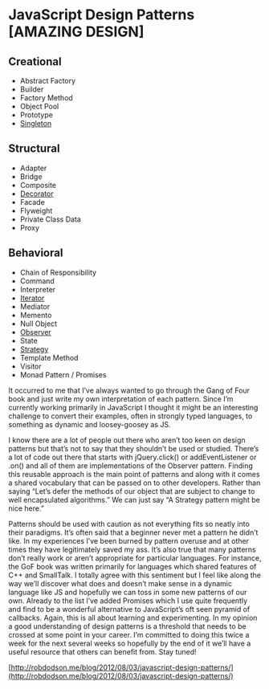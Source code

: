 # JavaScript Design Patterns [AMAZING DESIGN]

## Creational

- Abstract Factory
- Builder
- Factory Method
- Object Pool
- Prototype
- [Singleton](http://robdodson.me/blog/2012/08/08/javascript-design-patterns-singleton/)

## Structural

- Adapter
- Bridge
- Composite
- [Decorator](http://robdodson.me/blog/2012/08/27/javascript-design-patterns-decorator/)
- Facade
- Flyweight
- Private Class Data
- Proxy

## Behavioral

- Chain of Responsibility
- Command
- Interpreter
- [Iterator](http://robdodson.me/blog/2012/08/10/javascript-design-patterns-iterator/)
- Mediator
- Memento
- Null Object
- [Observer](http://robdodson.me/blog/2012/08/16/javascript-design-patterns-observer/)
- State
- [Strategy](http://robdodson.me/blog/2012/08/03/javascript-design-patterns-strategy/)
- Template Method
- Visitor
- Monad Pattern / Promises

It occurred to me that I’ve always wanted to go through the Gang of Four book and just write my own interpretation of each pattern. Since I’m currently working primarily in JavaScript I thought it might be an interesting challenge to convert their examples, often in strongly typed languages, to something as dynamic and loosey-goosey as JS.

I know there are a lot of people out there who aren’t too keen on design patterns but that’s not to say that they shouldn’t be used or studied. There’s a lot of code out there that starts with jQuery.click() or addEventListener or .on() and all of them are implementations of the Observer pattern. Finding this reusable approach is the main point of patterns and along with it comes a shared vocabulary that can be passed on to other developers. Rather than saying “Let’s defer the methods of our object that are subject to change to well encapsulated algorithms.” We can just say “A Strategy pattern might be nice here.”

Patterns should be used with caution as not everything fits so neatly into their paradigms. It’s often said that a beginner never met a pattern he didn’t like. In my experiences I’ve been burned by pattern overuse and at other times they have legitimately saved my ass. It’s also true that many patterns don’t really work or aren’t appropriate for particular languages. For instance, the GoF book was written primarily for languages which shared features of C++ and SmallTalk. I totally agree with this sentiment but I feel like along the way we’ll discover what does and doesn’t make sense in a dynamic language like JS and hopefully we can toss in some new patterns of our own. Already to the list I’ve added Promises which I use quite frequently and find to be a wonderful alternative to JavaScript’s oft seen pyramid of callbacks. Again, this is all about learning and experimenting. In my opinion a good understanding of design patterns is a threshold that needs to be crossed at some point in your career. I’m committed to doing this twice a week for the next several weeks so hopefully by the end of it we’ll have a useful resource that others can benefit from. Stay tuned! 

[http://robdodson.me/blog/2012/08/03/javascript-design-patterns/](http://robdodson.me/blog/2012/08/03/javascript-design-patterns/)
